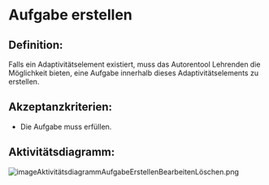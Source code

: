 # Aufgabe erstellen

## Definition:

Falls ein Adaptivitätselement existiert, muss das Autorentool Lehrenden die Möglichkeit bieten, eine Aufgabe innerhalb
dieses Adaptivitätselements zu erstellen.

## Akzeptanzkriterien:

- Die Aufgabe muss [](AWA9010.md)erfüllen.

## Aktivitätsdiagramm:

![imageAktivitätsdiagrammAufgabeErstellenBearbeitenLöschen.png](imageAktivitätsdiagrammAufgabeErstellenBearbeitenLöschen.png)
